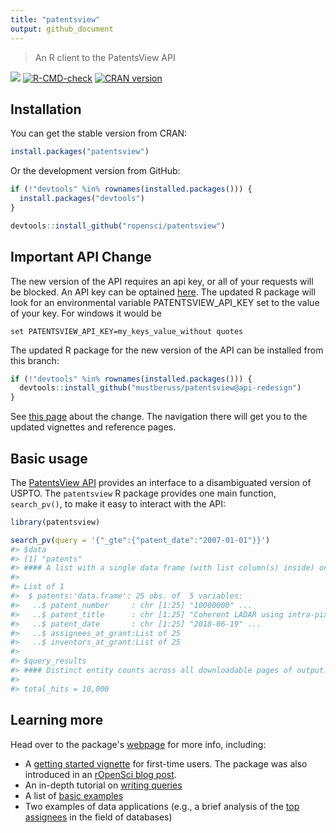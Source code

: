 ```yaml
---
title: "patentsview"
output: github_document
---
```




> An R client to the PatentsView API

[![](http://badges.ropensci.org/112_status.svg)](https://github.com/ropensci/software-review/issues/112)
[![R-CMD-check](https://github.com/ropensci/patentsview/workflows/R-CMD-check/badge.svg)](https://github.com/ropensci/patentsview/actions)
[![CRAN version](http://www.r-pkg.org/badges/version/patentsview)](https://cran.r-project.org/package=patentsview)

## Installation

You can get the stable version from CRAN:


```r
install.packages("patentsview")
```

Or the development version from GitHub:


```r
if (!"devtools" %in% rownames(installed.packages())) {
  install.packages("devtools")
}

devtools::install_github("ropensci/patentsview")
```

## Important API Change

The new version of the API requires an api key, or all of your requests will be blocked.  An API key can be optained [here](https://patentsview.org/apis/keyrequest).  The updated R package will look for an environmental variable PATENTSVIEW_API_KEY set to the value of your key. For windows it would be
```
set PATENTSVIEW_API_KEY=my_keys_value_without quotes
```

The updated R package for the new version of the API can be installed from this branch:


```r
if (!"devtools" %in% rownames(installed.packages())) {
  devtools::install_github("mustberuss/patentsview@api-redesign")
}
```

See [this page](https://mustberuss.github.io/patentsview/articles/api-changes.html) about the change. The navigation there will get you to the updated vignettes and reference pages.


## Basic usage

The [PatentsView API](https://patentsview.org/apis/api-endpoints) provides an interface to a disambiguated version of USPTO. The `patentsview` R package provides one main function, `search_pv()`, to make it easy to interact with the API:


```r
library(patentsview)

search_pv(query = '{"_gte":{"patent_date":"2007-01-01"}}')
#> $data
#> [1] "patents"
#> #### A list with a single data frame (with list column(s) inside) on a patent level:
#> 
#> List of 1
#>  $ patents:'data.frame':	25 obs. of  5 variables:
#>   ..$ patent_number     : chr [1:25] "10000000" ...
#>   ..$ patent_title      : chr [1:25] "Coherent LADAR using intra-pixel quadra"..
#>   ..$ patent_date       : chr [1:25] "2018-06-19" ...
#>   ..$ assignees_at_grant:List of 25
#>   ..$ inventors_at_grant:List of 25
#> 
#> $query_results
#> #### Distinct entity counts across all downloadable pages of output:
#> 
#> total_hits = 10,000
```

## Learning more

Head over to the package's [webpage](https://docs.ropensci.org/patentsview/index.html) for more info, including:

* A [getting started vignette](https://docs.ropensci.org/patentsview/articles/getting-started.html) for first-time users. The package was also introduced in an [rOpenSci blog post](https://ropensci.org/blog/2017/09/19/patentsview/).
* An in-depth tutorial on [writing queries](https://docs.ropensci.org/patentsview/articles/writing-queries.html)
* A list of [basic examples](https://docs.ropensci.org/patentsview/articles/examples.html)
* Two examples of data applications (e.g., a brief analysis of the [top assignees](https://docs.ropensci.org/patentsview/articles/top-assignees.html) in the field of databases)
